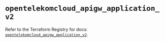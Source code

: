 # `opentelekomcloud_apigw_application_v2`

Refer to the Terraform Registry for docs: [`opentelekomcloud_apigw_application_v2`](https://registry.terraform.io/providers/opentelekomcloud/opentelekomcloud/1.36.44/docs/resources/apigw_application_v2).
